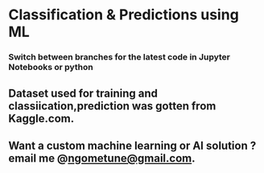 # Classification & Predictions using ML
### Switch between branches for the latest code in Jupyter Notebooks or python
## Dataset used for training and classiication,prediction was gotten from Kaggle.com.
## Want a custom machine learning or AI solution ? email me  @ngometune@gmail.com.
